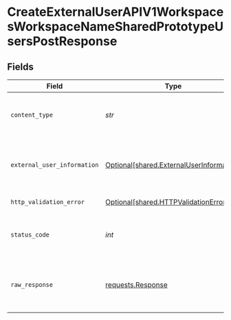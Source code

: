 # CreateExternalUserAPIV1WorkspacesWorkspaceNameSharedPrototypeUsersPostResponse


## Fields

| Field                                                                                      | Type                                                                                       | Required                                                                                   | Description                                                                                |
| ------------------------------------------------------------------------------------------ | ------------------------------------------------------------------------------------------ | ------------------------------------------------------------------------------------------ | ------------------------------------------------------------------------------------------ |
| `content_type`                                                                             | *str*                                                                                      | :heavy_check_mark:                                                                         | HTTP response content type for this operation                                              |
| `external_user_information`                                                                | [Optional[shared.ExternalUserInformation]](../../models/shared/externaluserinformation.md) | :heavy_minus_sign:                                                                         | Created a shared link for an existing external user                                        |
| `http_validation_error`                                                                    | [Optional[shared.HTTPValidationError]](../../models/shared/httpvalidationerror.md)         | :heavy_minus_sign:                                                                         | Validation Error                                                                           |
| `status_code`                                                                              | *int*                                                                                      | :heavy_check_mark:                                                                         | HTTP response status code for this operation                                               |
| `raw_response`                                                                             | [requests.Response](https://requests.readthedocs.io/en/latest/api/#requests.Response)      | :heavy_minus_sign:                                                                         | Raw HTTP response; suitable for custom response parsing                                    |